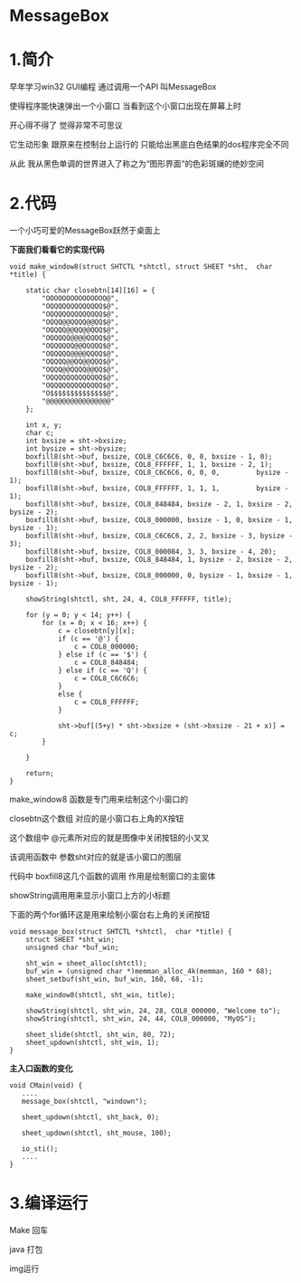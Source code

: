 # MessageBox

# 1.简介

早年学习win32 GUI编程 通过调用一个API 叫MessageBox

使得程序能快速弹出一个小窗口 当看到这个小窗口出现在屏幕上时 

开心得不得了 觉得非常不可思议

它生动形象 跟原来在控制台上运行的 只能给出黑底白色结果的dos程序完全不同

从此 我从黑色单调的世界进入了称之为“图形界面“的色彩斑斓的绝妙空间



# 2.代码

一个小巧可爱的MessageBox跃然于桌面上 

**下面我们看看它的实现代码**

```
void make_window8(struct SHTCTL *shtctl, struct SHEET *sht,  char *title) {

    static char closebtn[14][16] = {
        "OOOOOOOOOOOOOOO@", 
        "OQQQQQQQQQQQQQ$@",
        "OQQQQQQQQQQQQQ$@",
        "OQQQ@@QQQQ@@QQ$@",
        "OQQQQ@@QQ@@QQQ$@",
        "OQQQQQ@@@@QQQQ$@",
        "OQQQQQQ@@QQQQQ$@",
        "OQQQQQ@@@@QQQQ$@",
        "OQQQQ@@QQ@@QQQ$@",
        "OQQQ@@QQQQ@@QQ$@",
        "OQQQQQQQQQQQQQ$@",
        "OQQQQQQQQQQQQQ$@",
        "O$$$$$$$$$$$$$$@",
        "@@@@@@@@@@@@@@@@"
    };

    int x, y;
    char c;
    int bxsize = sht->bxsize;
    int bysize = sht->bysize;
    boxfill8(sht->buf, bxsize, COL8_C6C6C6, 0, 0, bxsize - 1, 0);
    boxfill8(sht->buf, bxsize, COL8_FFFFFF, 1, 1, bxsize - 2, 1);
    boxfill8(sht->buf, bxsize, COL8_C6C6C6, 0, 0, 0,         bysize - 1);
    boxfill8(sht->buf, bxsize, COL8_FFFFFF, 1, 1, 1,         bysize - 1);
    boxfill8(sht->buf, bxsize, COL8_848484, bxsize - 2, 1, bxsize - 2, bysize - 2);
    boxfill8(sht->buf, bxsize, COL8_000000, bxsize - 1, 0, bxsize - 1, bysize - 1);
    boxfill8(sht->buf, bxsize, COL8_C6C6C6, 2, 2, bxsize - 3, bysize - 3);
    boxfill8(sht->buf, bxsize, COL8_000084, 3, 3, bxsize - 4, 20);
    boxfill8(sht->buf, bxsize, COL8_848484, 1, bysize - 2, bxsize - 2, bysize - 2);
    boxfill8(sht->buf, bxsize, COL8_000000, 0, bysize - 1, bxsize - 1, bysize - 1);

    showString(shtctl, sht, 24, 4, COL8_FFFFFF, title);

    for (y = 0; y < 14; y++) {
        for (x = 0; x < 16; x++) {
            c = closebtn[y][x];
            if (c == '@') {
                c = COL8_000000;
            } else if (c == '$') {
                c = COL8_848484;
            } else if (c == 'Q') {
                c = COL8_C6C6C6;
            } 
            else {
                c = COL8_FFFFFF;
            }

            sht->buf[(5+y) * sht->bxsize + (sht->bxsize - 21 + x)] = c;
        }

    }

    return;
}
```

make_window8 函数是专门用来绘制这个小窗口的

closebtn这个数组 对应的是小窗口右上角的X按钮

这个数组中 @元素所对应的就是图像中关闭按钮的小叉叉

该调用函数中 参数sht对应的就是该小窗口的图层 

代码中 boxfill8这几个函数的调用 作用是绘制窗口的主窗体 

showString调用用来显示小窗口上方的小标题 

下面的两个for循环这是用来绘制小窗台右上角的关闭按钮

```
void message_box(struct SHTCTL *shtctl,  char *title) {
    struct SHEET *sht_win;
    unsigned char *buf_win;

    sht_win = sheet_alloc(shtctl);
    buf_win = (unsigned char *)memman_alloc_4k(memman, 160 * 68);
    sheet_setbuf(sht_win, buf_win, 160, 68, -1);

    make_window8(shtctl, sht_win, title);

    showString(shtctl, sht_win, 24, 28, COL8_000000, "Welcome to");
    showString(shtctl, sht_win, 24, 44, COL8_000000, "MyOS");

    sheet_slide(shtctl, sht_win, 80, 72);
    sheet_updown(shtctl, sht_win, 1);
}
```

**主入口函数的变化**

```
void CMain(void) {
   ....
   message_box(shtctl, "windown");

   sheet_updown(shtctl, sht_back, 0);

   sheet_updown(shtctl, sht_mouse, 100);

   io_sti();
   ....
}
```



# 3.编译运行

Make 回车

java 打包

img运行

































